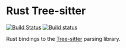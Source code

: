 Rust Tree-sitter
===========================

[![Build Status](https://travis-ci.org/tree-sitter/rust-tree-sitter.svg)](https://travis-ci.org/tree-sitter/rust-tree-sitter)
[![Build status](https://ci.appveyor.com/api/projects/status/d0f6vqq3rflxx3y6/branch/master?svg=true)](https://ci.appveyor.com/project/maxbrunsfeld/rust-tree-sitter/branch/master)

Rust bindings to the [Tree-sitter][] parsing library.

[tree-sitter]: https://github.com/tree-sitter/tree-sitter
